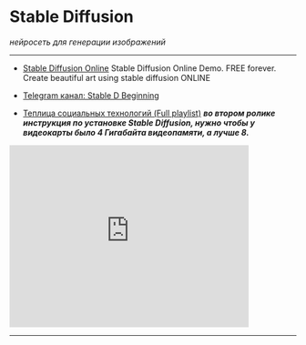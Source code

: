 # Stable Diffusion
*нейросеть для генерации изображений*

---

- [Stable Diffusion Online](https://stablediffusionweb.com/)
	Stable Diffusion Online Demo. FREE forever. Create beautiful art using stable diffusion ONLINE

- [Telegram канал: Stable D Beginning](https://t.me/+pqxW1nzeYF0yMDQ6)

- [Теплица социальных технологий (Full playlist)](https://www.youtube.com/watch?v=o8yoVJ8jlY4&list=PLeDR6lYFEHWF1RyyeN1aLFZvO7xJzUhUZ)
	***во втором ролике инструкция по установке Stable Diffusion,
	нужно чтобы у видеокарты было 4 Гигабайта видеопамяти, а лучше 8.***

<iframe width="420" height="320" src="https://www.youtube.com/embed/o8yoVJ8jlY4?list=PLeDR6lYFEHWF1RyyeN1aLFZvO7xJzUhUZ" title="Stable Diffusion #1: нейросеть для генерации изображений. Обзор интерфейса, первый Промпт" frameborder="0" allow="accelerometer; autoplay; clipboard-write; encrypted-media; gyroscope; picture-in-picture; web-share" allowfullscreen></iframe>

---

